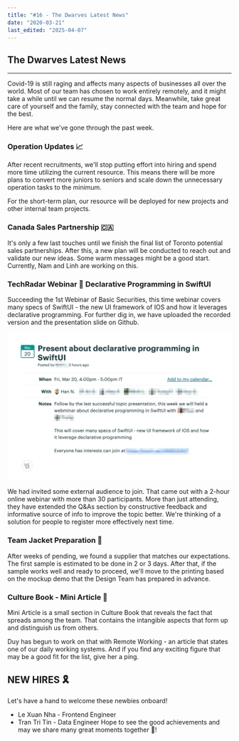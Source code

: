 ```yaml
---
title: "#16 - The Dwarves Latest News"
date: "2020-03-21"
last_edited: "2025-04-07"
---
```

## The Dwarves Latest News

---

Covid-19 is still raging and affects many aspects of businesses all over the world. Most of our team has chosen to work entirely remotely, and it might take a while until we can resume the normal days. Meanwhile, take great care of yourself and the family, stay connected with the team and hope for the best.

Here are what we've gone through the past week.

### Operation Updates 📈

After recent recruitments, we'll stop putting effort into hiring and spend more time utilizing the current resource. This means there will be more plans to convert more juniors to seniors and scale down the unnecessary operation tasks to the minimum.

For the short-term plan, our resource will be deployed for new projects and other internal team projects.

### Canada Sales Partnership 🇨🇦

It's only a few last touches until we finish the final list of Toronto potential sales partnerships. After this, a new plan will be conducted to reach out and validate our new ideas. Some warm messages might be a good start. Currently, Nam and Linh are working on this.

### TechRadar Webinar 🎥 Declarative Programming in SwiftUI

Succeeding the 1st Webinar of Basic Securities, this time webinar covers many specs of SwiftUI - the new UI framework of IOS and how it leverages declarative programming. For further dig in, we have uploaded the recorded version and the presentation slide on Github.

![](assets/notion-image-1744007161185-ealtd.webp)

We had invited some external audience to join. That came out with a 2-hour online webinar with more than 30 participants. More than just attending, they have extended the Q&As section by constructive feedback and informative source of info to improve the topic better. We're thinking of a solution for people to register more effectively next time.

### Team Jacket Preparation 📌

After weeks of pending, we found a supplier that matches our expectations. The first sample is estimated to be done in 2 or 3 days. After that, if the sample works well and ready to proceed, we'll move to the printing based on the mockup demo that the Design Team has prepared in advance.

### Culture Book - Mini Article 📰

Mini Article is a small section in Culture Book that reveals the fact that spreads among the team. That contains the intangible aspects that form up and distinguish us from others.

Duy has begun to work on that with Remote Working - an article that states one of our daily working systems. And if you find any exciting figure that may be a good fit for the list, give her a ping.

## NEW HIRES 🎗

Let's have a hand to welcome these newbies onboard!

- Le Xuan Nha - Frontend Engineer
- Tran Tri Tin - Data Engineer
Hope to see the good achievements and may we share many great moments together 🤙!
